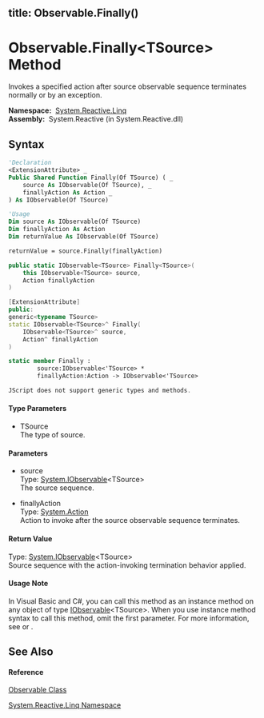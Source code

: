 title: Observable.Finally<TSource>()
---
# Observable.Finally\<TSource\> Method

Invokes a specified action after source observable sequence terminates normally or by an exception.

**Namespace:**  [System.Reactive.Linq](System.Reactive.Linq/System.Reactive.Linq)  
**Assembly:**  System.Reactive (in System.Reactive.dll)

## Syntax

```vb
'Declaration
<ExtensionAttribute> _
Public Shared Function Finally(Of TSource) ( _
    source As IObservable(Of TSource), _
    finallyAction As Action _
) As IObservable(Of TSource)
```

```vb
'Usage
Dim source As IObservable(Of TSource)
Dim finallyAction As Action
Dim returnValue As IObservable(Of TSource)

returnValue = source.Finally(finallyAction)
```

```csharp
public static IObservable<TSource> Finally<TSource>(
    this IObservable<TSource> source,
    Action finallyAction
)
```

```c++
[ExtensionAttribute]
public:
generic<typename TSource>
static IObservable<TSource>^ Finally(
    IObservable<TSource>^ source, 
    Action^ finallyAction
)
```

```fsharp
static member Finally : 
        source:IObservable<'TSource> * 
        finallyAction:Action -> IObservable<'TSource> 
```

```javascript
JScript does not support generic types and methods.
```

#### Type Parameters

- TSource  
  The type of source.

#### Parameters

- source  
  Type: [System.IObservable](https://msdn.microsoft.com/en-us/library/Dd990377)\<TSource\>  
  The source sequence.

- finallyAction  
  Type: [System.Action](https://msdn.microsoft.com/en-us/library/Bb534741)  
  Action to invoke after the source observable sequence terminates.

#### Return Value

Type: [System.IObservable](https://msdn.microsoft.com/en-us/library/Dd990377)\<TSource\>  
Source sequence with the action-invoking termination behavior applied.

#### Usage Note

In Visual Basic and C\#, you can call this method as an instance method on any object of type [IObservable](https://msdn.microsoft.com/en-us/library/Dd990377)\<TSource\>. When you use instance method syntax to call this method, omit the first parameter. For more information, see [](https://msdn.microsoft.com/en-us/library/Bb384936) or [](https://msdn.microsoft.com/en-us/library/Bb383977).

## See Also

#### Reference

[Observable Class](Observable/Observable)

[System.Reactive.Linq Namespace](System.Reactive.Linq/System.Reactive.Linq)








